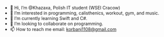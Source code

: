 - 👋 Hi, I’m @Khazaxa, Polish IT student (WSEI Cracow)
- 👀 I’m interested in programming, calisthenics, workout, gym, and music.
- 🌱 I’m currently learning Swift and C#.
- 💞️ I’m looking to collaborate on programming.
- 📫 How to reach me email: korbanj1108@gmail.com

<!---
Khazaxa/Khazaxa is a ✨ special ✨ repository because its `README.md` (this file) appears on your GitHub profile.
You can click the Preview link to take a look at your changes.
--->
